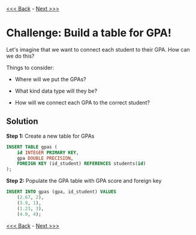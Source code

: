 [<<< Back](5-foreignkeys.md) - [Next >>>](7-commonqueries.md)  

# Challenge: Build a table for GPA!

Let's imagine that we want to connect each student to their GPA. How can we do this?  

Things to consider:  

- Where will we put the GPAs?  

- What kind data type will they be?  

- How will we connect each GPA to the correct student?  


## Solution 
**Step 1:** Create a new table for GPAs
```sql
INSERT TABLE gpas (
	id INTEGER PRIMARY KEY,
	gpa DOUBLE PRECISION,
	FOREIGN KEY (id_student) REFERENCES students(id)
);
```  

**Step 2:** Populate the GPA table with GPA score and foreign key
```sql
INSERT INTO gpas (gpa, id_student) VALUES
	(2.67, 2),
	(3.9, 1),
	(1.23, 3),
	(4.0, 4);
```

[<<< Back](5-foreignkeys.md) - [Next >>>](7-commonqueries.md)  